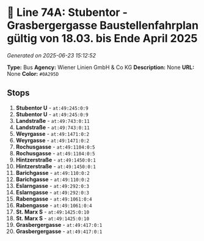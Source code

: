 # 🚌 Line 74A: Stubentor - Grasbergergasse Baustellenfahrplan gültig von 18.03. bis Ende April 2025

*Generated on 2025-06-23 15:12:52*

**Type:** Bus
**Agency:** Wiener Linien GmbH & Co KG
**Description:** None
**URL:** None
**Color:** `#0A295D`

## Stops

1. **Stubentor U** - `at:49:245:0:9`
2. **Stubentor U** - `at:49:245:0:9`
3. **Landstraße** - `at:49:743:0:11`
4. **Landstraße** - `at:49:743:0:11`
5. **Weyrgasse** - `at:49:1471:0:2`
6. **Weyrgasse** - `at:49:1471:0:2`
7. **Rochusgasse** - `at:49:1104:0:5`
8. **Rochusgasse** - `at:49:1104:0:5`
9. **Hintzerstraße** - `at:49:1450:0:1`
10. **Hintzerstraße** - `at:49:1450:0:1`
11. **Barichgasse** - `at:49:110:0:2`
12. **Barichgasse** - `at:49:110:0:2`
13. **Eslarngasse** - `at:49:292:0:3`
14. **Eslarngasse** - `at:49:292:0:3`
15. **Rabengasse** - `at:49:1061:0:4`
16. **Rabengasse** - `at:49:1061:0:4`
17. **St. Marx S** - `at:49:1425:0:10`
18. **St. Marx S** - `at:49:1425:0:10`
19. **Grasbergergasse** - `at:49:417:0:1`
20. **Grasbergergasse** - `at:49:417:0:1`